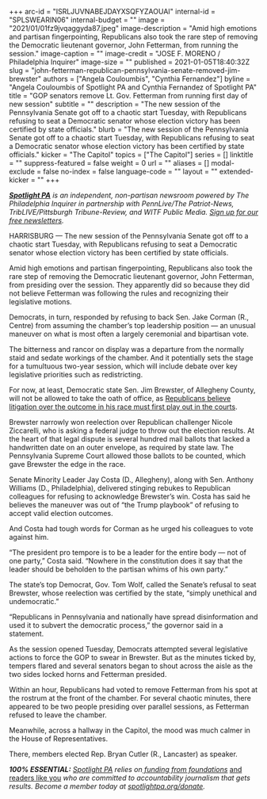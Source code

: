 +++
arc-id = "ISRLJUVNABEJDAYXSQFYZAOUAI"
internal-id = "SPLSWEARIN06"
internal-budget = ""
image = "2021/01/01fz9jvqaggyda87.jpeg"
image-description = "Amid high emotions and partisan fingerpointing, Republicans also took the rare step of removing the Democratic lieutenant governor, John Fetterman, from running the session."
image-caption = ""
image-credit = "JOSE F. MORENO / Philadelphia Inquirer"
image-size = ""
published = 2021-01-05T18:40:32Z
slug = "john-fetterman-republican-pennsylvania-senate-removed-jim-brewster"
authors = ["Angela Couloumbis", "Cynthia Fernandez"]
byline = "Angela Couloumbis of Spotlight PA and Cynthia Fernandez of Spotlight PA"
title = "GOP senators remove Lt. Gov. Fetterman from running first day of new session"
subtitle = ""
description = "The new session of the Pennsylvania Senate got off to a chaotic start Tuesday, with Republicans refusing to seat a Democratic senator whose election victory has been certified by state officials."
blurb = "The new session of the Pennsylvania Senate got off to a chaotic start Tuesday, with Republicans refusing to seat a Democratic senator whose election victory has been certified by state officials."
kicker = "The Capitol"
topics = ["The Capitol"]
series = []
linktitle = ""
suppress-featured = false
weight = 0
url = ""
aliases = []
modal-exclude = false
no-index = false
language-code = ""
layout = ""
extended-kicker = ""
+++

<a href="https://www.spotlightpa.org/"><i><b>Spotlight PA</b></i></a><i> is an independent, non-partisan newsroom powered by The Philadelphia Inquirer in partnership with PennLive/The Patriot-News, TribLIVE/Pittsburgh Tribune-Review, and WITF Public Media. </i><a href="https://www.spotlightpa.org/newsletters"><i>Sign up for our free newsletters</i></a><i>.</i>

HARRISBURG — The new session of the Pennsylvania Senate got off to a chaotic start Tuesday, with Republicans refusing to seat a Democratic senator whose election victory has been certified by state officials.

Amid high emotions and partisan fingerpointing, Republicans also took the rare step of removing the Democratic lieutenant governor, John Fetterman, from presiding over the session. They apparently did so because they did not believe Fetterman was following the rules and recognizing their legislative motions.

Democrats, in turn, responded by refusing to back Sen. Jake Corman (R., Centre) from assuming the chamber’s top leadership position — an unusual maneuver on what is most often a largely ceremonial and bipartisan vote.

The bitterness and rancor on display was a departure from the normally staid and sedate workings of the chamber. And it potentially sets the stage for a tumultuous two-year session, which will include debate over key legislative priorities such as redistricting.

<script src="https://www.spotlightpa.org/embed.js" async></script><div data-spl-embed-version="1" data-spl-src="https://www.spotlightpa.org/embeds/donate/?teaser_text=Spotlight%20PA%20provides%20essential%2C%20public-service%20journalism%20thanks%20to%20readers%20like%20you.%20Help%20us%20continue%20that%20work."></div>

For now, at least, Democratic state Sen. Jim Brewster, of Allegheny County, will not be allowed to take the oath of office, as <a href="https://www.spotlightpa.org/news/2021/01/jim-brewster-pennsylvania-senate-gop-refuse-to-seat-nicole-ziccarelli/">Republicans believe litigation over the outcome in his race must first play out in the courts</a>.

Brewster narrowly won reelection over Republican challenger Nicole Ziccarelli, who is asking a federal judge to throw out the election results. At the heart of that legal dispute is several hundred mail ballots that lacked a handwritten date on an outer envelope, as required by state law. The Pennsylvania Supreme Court allowed those ballots to be counted, which gave Brewster the edge in the race.

Senate Minority Leader Jay Costa (D., Allegheny), along with Sen. Anthony Williams (D., Philadelphia), delivered stinging rebukes to Republican colleagues for refusing to acknowledge Brewster’s win. Costa has said he believes the maneuver was out of “the Trump playbook” of refusing to accept valid election outcomes.

And Costa had tough words for Corman as he urged his colleagues to vote against him.

“The president pro tempore is to be a leader for the entire body — not of one party,” Costa said. “Nowhere in the constitution does it say that the leader should be beholden to the partisan whims of his own party.”

The state’s top Democrat, Gov. Tom Wolf, called the Senate’s refusal to seat Brewster, whose reelection was certified by the state, “simply unethical and undemocratic.”

<script src="https://www.spotlightpa.org/embed.js" async></script><div data-spl-embed-version="1" data-spl-src="https://www.spotlightpa.org/embeds/newsletter/"></div>

“Republicans in Pennsylvania and nationally have spread disinformation and used it to subvert the democratic process,” the governor said in a statement.

As the session opened Tuesday, Democrats attempted several legislative actions to force the GOP to swear in Brewster. But as the minutes ticked by, tempers flared and several senators began to shout across the aisle as the two sides locked horns and Fetterman presided.

Within an hour, Republicans had voted to remove Fetterman from his spot at the rostrum at the front of the chamber. For several chaotic minutes, there appeared to be two people presiding over parallel sessions, as Fetterman refused to leave the chamber.

Meanwhile, across a hallway in the Capitol, the mood was much calmer in the House of Representatives.

There, members elected Rep. Bryan Cutler (R., Lancaster) as speaker.

<i><b>100% ESSENTIAL:</b></i><i> </i><a href="https://www.spotlightpa.org/"><i>Spotlight PA</i></a><i> relies on</i><a href="https://www.spotlightpa.org/support"><i> funding from foundations</i></a><i> </i><a href="https://www.spotlightpa.org/support">and readers like you</a><i> who are committed to accountability journalism that gets results. Become a member today at </i><a href="http://checkout.fundjournalism.org/memberform?org_id=spotlightpa&campaign=701f4000000TVuIAAW"><i>spotlightpa.org/donate</i></a><i>.</i>
